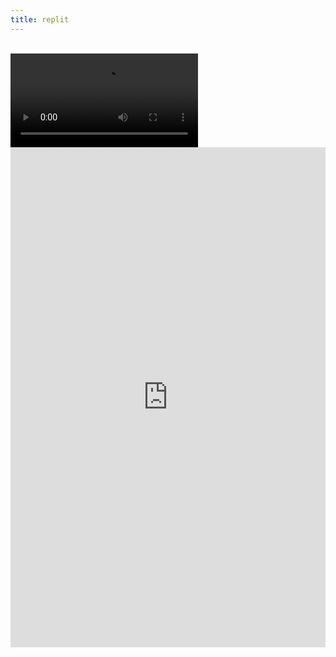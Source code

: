 ```yaml
---
title: replit
---
```


<br>

<div id="video_wrapper">
  <video autoplay loop>
    <source src="https://drive.google.com/uc?export=view&id=18m1-WZ8y18p8BpGyCfZWXvNKYj7Fr0IX" type="video/mp4">
  </video>
</div>

<center><iframe frameborder="0" width="100%" height="800px" src="https://replit.com/@linltl135135/lindaliu-1?lite=true#main.py"></center>
 
